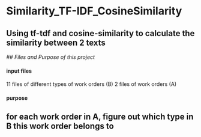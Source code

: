 # Similarity_TF-IDF_CosineSimilarity
Using tf-tdf and cosine-similarity to calculate the similarity between 2 texts
--------
*## Files and Purpose of this project*
#### input files
11 files of different types of work orders (B)
2 files of work orders (A)
#### purpose
for each work order in A, figure out which type in B this work order belongs to
--------

